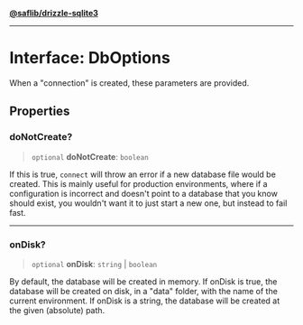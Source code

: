 [**@saflib/drizzle-sqlite3**](../index.md)

***

# Interface: DbOptions

When a "connection" is created, these parameters are provided.

## Properties

### doNotCreate?

> `optional` **doNotCreate**: `boolean`

If this is true, `connect` will throw an error if a new database file would
be created. This is mainly useful for production environments, where if
a configuration is incorrect and doesn't point to a database that you know
should exist, you wouldn't want it to just start a new one, but instead to
fail fast.

***

### onDisk?

> `optional` **onDisk**: `string` \| `boolean`

By default, the database will be created in memory. If onDisk is true, the
database will be created on disk, in a "data" folder, with the name of the
current environment. If onDisk is a string, the database will be created at
the given (absolute) path.
